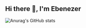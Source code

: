 ## Hi there 👋, I'm Ebenezer

![Anurag's GitHub stats](https://github-readme-stats.vercel.app/api?username=Zod-117&show_icons=true&theme=transparent)
